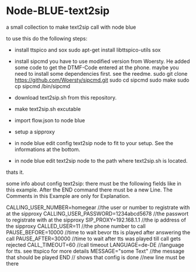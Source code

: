 # Node-BLUE-text2sip
a small collection to make text2sip call with node blue

to use this do the following steps:
- install ttspico and sox
    sudo apt-get install libttspico-utils sox
- install sipcmd
you have to use modified version from Woersty. He added some code to get the DTMF-Code entered at the phone.
maybe you need to install some dependencies first. see the reedme.
  sudo git clone https://github.com/Woersty/sipcmd.git
  sudo cd sipcmd
  sudo make
  sudo cp sipcmd /bin/sipcmd
- download text2sip.sh from this repository.
- make text2sip.sh excutable
- import flow.json to node blue

- setup a sipproxy
- in node blue edit config text2sip node to fit to your setup. See the informations at the bottom.
- in node blue edit text2sip node to the path where text2sip.sh is located.

thats it.

some info about config text2sip:
there must be the following fields like in this example. After the END command there must be a new Line. The Comments in this Example are only for Explanation.

CALLING_USER_NUMBER=homegear //the user or number to registrate with at the sipproxy
CALLING_USER_PASSWORD=1234abcd5678 //the passwort to registrate with at the sipproxy
SIP_PROXY=192.168.1.1 //the ip address of the sipproxy
CALLED_USER=11  //the phone number to call
PAUSE_BEFORE=10000  //time to wait bevor tts is played after answering the call
PAUSE_AFTER=30000 //time to wait after tts was played till call gets rejected
CALL_TIMEOUT=60 //call timeout
LANGUAGE=de-DE  //language for tts. see ttspico for more details
MESSAGE="some Text" //the message that should be played
END // shows that config is done
       //new line must be there
       
